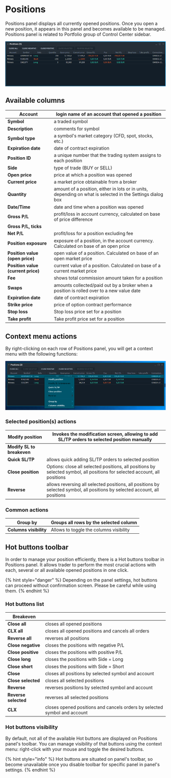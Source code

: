 # Positions



Positions panel displays all currently opened positions. Once you open a new position, it appears in this panel and becomes available to be managed. Positions panel is related to Portfolio group of Control Center sidebar.

![The common look of Positions panel](../.gitbook/assets/2121.png)

## Available columns <a href="#available-columns" id="available-columns"></a>

| **Account**                        | login name of an account that opened a position                                                            |
| ---------------------------------- | ---------------------------------------------------------------------------------------------------------- |
| **Symbol**                         | a traded symbol                                                                                            |
| **Description**                    | comments for symbol                                                                                        |
| **Symbol type**                    | a symbol's market category (CFD, spot, stocks, etc.)                                                       |
| **Expiration date**                | date of contract expiration                                                                                |
| **Position ID**                    | a unique number that the trading system assigns to each position                                           |
| **Side**                           | type of trade (BUY or SELL)                                                                                |
| **Open price**                     | price at which a position was opened                                                                       |
| **Current price**                  | a market price obtainable from a broker                                                                    |
| **Quantity**                       | amount of a position, either in lots or in units, depending on what is selected in the Settings dialog box |
| **Date/Time**                      | date and time when a position was opened                                                                   |
| **Gross P/L**                      | profit/loss in account currency, calculated on base of price difference                                    |
| **Gross P/L, ticks**               | ​                                                                                                          |
| **Net P/L**                        | profit/loss for a position excluding fee                                                                   |
| **Position exposure**              | exposure of a position, in the account currency. Calculated on base of an open price                       |
| **Position value (open price)**    | open value of a position. Calculated on base of an open market price                                       |
| **Position value (current price)** | current value of a position. Calculated on base of a current market price                                  |
| **Fee**                            | shows total commission amount taken for a position                                                         |
| **Swaps**                          | amounts collected/paid out by a broker when a position is rolled over to a new value date                  |
| **Expiration date**                | date of contract expiration                                                                                |
| **Strike price**                   | price of option contract performance                                                                       |
| **Stop loss**                      | Stop loss price set for a position                                                                         |
| **Take profit**                    | Take profit price set for a position                                                                       |

## Context menu actions <a href="#context-menu-actions" id="context-menu-actions"></a>

By right-clicking on each row of Positions panel, you will get a context menu with the following functions:

![Context functions](../.gitbook/assets/332.png)

### Selected position(s) actions <a href="#selected-position-s-actions" id="selected-position-s-actions"></a>

| **Modify position**        | Invokes the modification screen, allowing to add SL/TP orders to selected position manually                                 |
| -------------------------- | --------------------------------------------------------------------------------------------------------------------------- |
| **Modify SL to breakeven** | ​                                                                                                                           |
| **Quick SL/TP**            | allows quick adding SL/TP orders to selected position                                                                       |
| **Close position**         | Options: close all selected positions, all positions by selected symbol, all positions for selected account, all positions  |
| **Reverse**                | allows reversing all selected positions, all positions by selected symbol, all positions by selected account, all positions |

### Common actions <a href="#common-actions" id="common-actions"></a>

| **Group by**           | Groups all rows by the selected column  |
| ---------------------- | --------------------------------------- |
| **Columns visibility** | Allows to toggle the columns visibility |

## Hot buttons toolbar <a href="#hot-buttons-toolbar" id="hot-buttons-toolbar"></a>

In order to manage your position efficiently, there is a Hot buttons toolbar in Positions panel. It allows trader to perform the most crucial actions with each, several or all available opened positions in one click.

{% hint style="danger" %}
Depending on the panel settings, hot buttons can proceed without confirmation screen. Please be careful while using them.
{% endhint %}

### Hot buttons list <a href="#hot-buttons-list" id="hot-buttons-list"></a>

| **Breakeven**        | ​                                                                         |
| -------------------- | ------------------------------------------------------------------------- |
| **Close all**        | closes all opened positions                                               |
| **CLX all**          | closes all opened positions and cancels all orders                        |
| **Reverse all**      | reverses all positions                                                    |
| **Close negative**   | closes the positions with negative P/L                                    |
| **Close positive**   | closes the positions with positive P/L                                    |
| **Close long**       | closes the positions with Side = Long                                     |
| **Close short**      | closes the positions with Side = Short                                    |
| **Close**            | closes all positions by selected symbol and account                       |
| **Close selected**   | closes all selected positions                                             |
| **Reverse**          | reverses positions by selected symbol and account                         |
| **Reverse selected** | reverses all selected positions                                           |
| **CLX**              | closes opened positions and cancels orders by selected symbol and account |

### Hot buttons visibility <a href="#hot-buttons-visibility" id="hot-buttons-visibility"></a>

By default, not all of the available Hot buttons are displayed on Positions panel's toolbar. You can manage visibility of that buttons using the context menu: right-click with your mouse and toggle the desired buttons.

{% hint style="info" %}
Hot buttons are situated on panel's toolbar, so become unavailable once you disable toolbar for specific panel in panel's settings.
{% endhint %}
